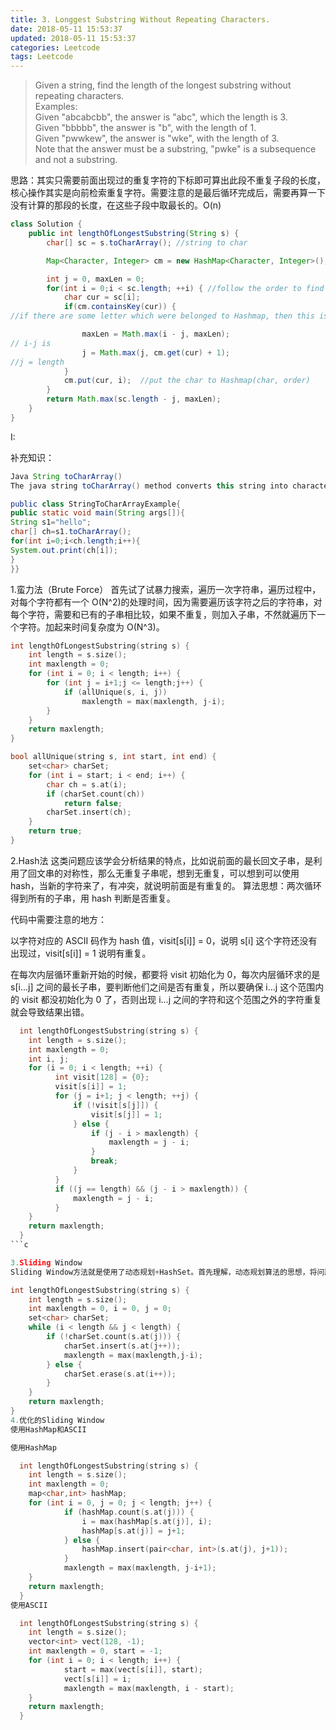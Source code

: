 ```yaml
---
title: 3. Longgest Substring Without Repeating Characters.
date: 2018-05-11 15:53:37
updated: 2018-05-11 15:53:37
categories: Leetcode
tags: Leetcode
---
```


> Given a string, find the length of the longest substring without repeating characters.  
> Examples:  
> Given "abcabcbb", the answer is "abc", which the length is 3.  
> Given "bbbbb", the answer is "b", with the length of 1.  
> Given "pwwkew", the answer is "wke", with the length of 3.   
> Note that the answer must be a substring, "pwke" is a subsequence and not a substring.  
<!-- more -->
思路：其实只需要前面出现过的重复字符的下标即可算出此段不重复子段的长度，核心操作其实是向前检索重复字符。需要注意的是最后循环完成后，需要再算一下没有计算的那段的长度，在这些子段中取最长的。O(n)
```java
class Solution {
    public int lengthOfLongestSubstring(String s) {
        char[] sc = s.toCharArray(); //string to char 

        Map<Character, Integer> cm = new HashMap<Character, Integer>();  //build a hashmap to save 

        int j = 0, maxLen = 0;
        for(int i = 0;i < sc.length; ++i) { //follow the order to find which is note the similar letter 
            char cur = sc[i];
            if(cm.containsKey(cur)) { 
//if there are some letter which were belonged to Hashmap, then this is a same letter

                maxLen = Math.max(i - j, maxLen); 
// i-j is 
                j = Math.max(j, cm.get(cur) + 1);
//j = length 
            }
            cm.put(cur, i);  //put the char to Hashmap(char, order)
        }
        return Math.max(sc.length - j, maxLen);
    }
}
```
I: 



补充知识：
```java
Java String toCharArray()
The java string toCharArray() method converts this string into character array. It returns a newly created character array, its length is similar to this string and its contents are initialized with the characters of this string.

public class StringToCharArrayExample{  
public static void main(String args[]){  
String s1="hello";  
char[] ch=s1.toCharArray();  
for(int i=0;i<ch.length;i++){  
System.out.print(ch[i]);  
}  
}} 
``` 



1.蛮力法（Brute Force）
首先试了试暴力搜索，遍历一次字符串，遍历过程中，对每个字符都有一个 O(N^2)的处理时间，因为需要遍历该字符之后的字符串，对每个字符，需要和已有的子串相比较，如果不重复，则加入子串，不然就遍历下一个字符。加起来时间复杂度为 O(N^3)。  
```c++
int lengthOfLongestSubstring(string s) {
    int length = s.size();
    int maxlength = 0;
    for (int i = 0; i < length; i++) {
        for (int j = i+1;j <= length;j++) {
            if (allUnique(s, i, j))
                maxlength = max(maxlength, j-i);
        }
    }
    return maxlength;
}

bool allUnique(string s, int start, int end) {
    set<char> charSet;
    for (int i = start; i < end; i++) {
        char ch = s.at(i);
        if (charSet.count(ch))
            return false;   
        charSet.insert(ch);
    }
    return true;
}
```
2.Hash法
这类问题应该学会分析结果的特点，比如说前面的最长回文子串，是利用了回文串的对称性，那么无重复子串呢，想到无重复，可以想到可以使用 hash，当新的字符来了，有冲突，就说明前面是有重复的。 算法思想：两次循环得到所有的子串，用 hash 判断是否重复。

代码中需要注意的地方：

以字符对应的 ASCII 码作为 hash 值，visit[s[i]] = 0，说明 s[i] 这个字符还没有出现过，visit[s[i]] = 1 说明有重复。

在每次内层循环重新开始的时候，都要将 visit 初始化为 0，每次内层循环求的是 s[i...j] 之间的最长子串，要判断他们之间是否有重复，所以要确保 i...j 这个范围内的 visit 都没初始化为 0 了，否则出现 i...j 之间的字符和这个范围之外的字符重复就会导致结果出错。
```c
  int lengthOfLongestSubstring(string s) {
  	int length = s.size();
  	int maxlength = 0;
  	int i, j;
  	for (i = 0; i < length; ++i) {
          int visit[128] = {0};
          visit[s[i]] = 1;
          for (j = i+1; j < length; ++j) {
              if (!visit[s[j]]) {
                  visit[s[j]] = 1;
              } else {
                  if (j - i > maxlength) {
                      maxlength = j - i;
                  }
                  break;
              }
          }
          if ((j == length) && (j - i > maxlength)) {
              maxlength = j - i;
          }
  	}
  	return maxlength;    
  }
```c

3.Sliding Window
Sliding Window方法就是使用了动态规划+HashSet。首先理解，动态规划算法的思想，将问题分解为子问题的解，找到重叠子问题和最优子结构，对需要重复计算的结果进行存储。而使用了HashSet之后，重叠子问题操作可以简单很多，只需要 2N 步就能得出结果。

int lengthOfLongestSubstring(string s) {
    int length = s.size();
    int maxlength = 0, i = 0, j = 0;
    set<char> charSet;
    while (i < length && j < length) {
        if (!charSet.count(s.at(j))) {
            charSet.insert(s.at(j++));
            maxlength = max(maxlength,j-i);
        } else {
            charSet.erase(s.at(i++));
        }   
    }
    return maxlength;
}
4.优化的Sliding Window
使用HashMap和ASCII

使用HashMap

  int lengthOfLongestSubstring(string s) {
  	int length = s.size();
  	int maxlength = 0;
  	map<char,int> hashMap;
  	for (int i = 0, j = 0; j < length; j++) {
      	    if (hashMap.count(s.at(j))) {
      	        i = max(hashMap[s.at(j)], i);
      	        hashMap[s.at(j)] = j+1;
      	    } else {
      	        hashMap.insert(pair<char, int>(s.at(j), j+1));
      	    }
      	    maxlength = max(maxlength, j-i+1);
  	}
  	return maxlength;
  }
使用ASCII

  int lengthOfLongestSubstring(string s) {
  	int length = s.size();
  	vector<int> vect(128, -1);
  	int maxlength = 0, start = -1;
  	for (int i = 0; i < length; i++) {
      	    start = max(vect[s[i]], start);
      	    vect[s[i]] = i;
      	    maxlength = max(maxlength, i - start);
  	}
  	return maxlength;    
  }
